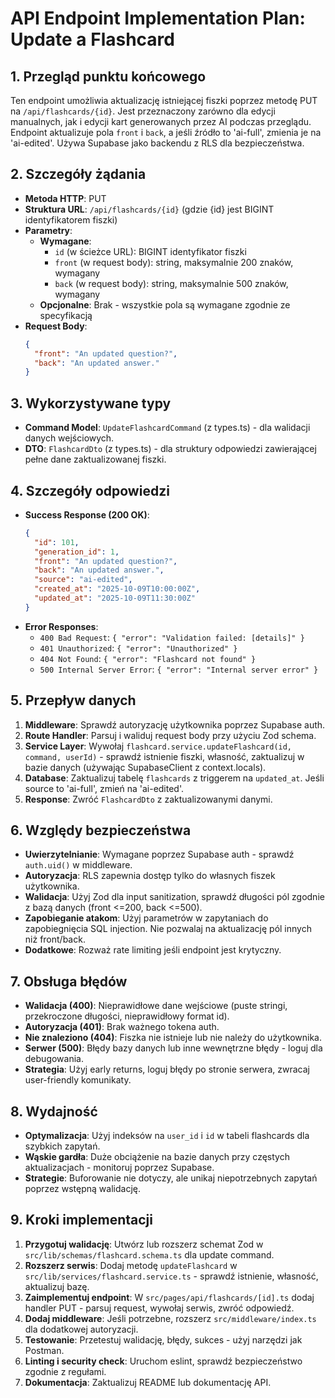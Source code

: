 # API Endpoint Implementation Plan: Update a Flashcard

## 1. Przegląd punktu końcowego
Ten endpoint umożliwia aktualizację istniejącej fiszki poprzez metodę PUT na `/api/flashcards/{id}`. Jest przeznaczony zarówno dla edycji manualnych, jak i edycji kart generowanych przez AI podczas przeglądu. Endpoint aktualizuje pola `front` i `back`, a jeśli źródło to 'ai-full', zmienia je na 'ai-edited'. Używa Supabase jako backendu z RLS dla bezpieczeństwa.

## 2. Szczegóły żądania
- **Metoda HTTP**: PUT
- **Struktura URL**: `/api/flashcards/{id}` (gdzie {id} jest BIGINT identyfikatorem fiszki)
- **Parametry**:
  - **Wymagane**: 
    - `id` (w ścieżce URL): BIGINT identyfikator fiszki
    - `front` (w request body): string, maksymalnie 200 znaków, wymagany
    - `back` (w request body): string, maksymalnie 500 znaków, wymagany
  - **Opcjonalne**: Brak - wszystkie pola są wymagane zgodnie ze specyfikacją
- **Request Body**:
  ```json
  {
    "front": "An updated question?",
    "back": "An updated answer."
  }
  ```

## 3. Wykorzystywane typy
- **Command Model**: `UpdateFlashcardCommand` (z types.ts) - dla walidacji danych wejściowych.
- **DTO**: `FlashcardDto` (z types.ts) - dla struktury odpowiedzi zawierającej pełne dane zaktualizowanej fiszki.

## 4. Szczegóły odpowiedzi
- **Success Response (200 OK)**:
  ```json
  {
    "id": 101,
    "generation_id": 1,
    "front": "An updated question?",
    "back": "An updated answer.",
    "source": "ai-edited",
    "created_at": "2025-10-09T10:00:00Z",
    "updated_at": "2025-10-09T11:30:00Z"
  }
  ```
- **Error Responses**:
  - `400 Bad Request`: `{ "error": "Validation failed: [details]" }`
  - `401 Unauthorized`: `{ "error": "Unauthorized" }`
  - `404 Not Found`: `{ "error": "Flashcard not found" }`
  - `500 Internal Server Error`: `{ "error": "Internal server error" }`

## 5. Przepływ danych
1. **Middleware**: Sprawdź autoryzację użytkownika poprzez Supabase auth.
2. **Route Handler**: Parsuj i waliduj request body przy użyciu Zod schema.
3. **Service Layer**: Wywołaj `flashcard.service.updateFlashcard(id, command, userId)` - sprawdź istnienie fiszki, własność, zaktualizuj w bazie danych (używając SupabaseClient z context.locals).
4. **Database**: Zaktualizuj tabelę `flashcards` z triggerem na `updated_at`. Jeśli source to 'ai-full', zmień na 'ai-edited'.
5. **Response**: Zwróć `FlashcardDto` z zaktualizowanymi danymi.

## 6. Względy bezpieczeństwa
- **Uwierzytelnianie**: Wymagane poprzez Supabase auth - sprawdź `auth.uid()` w middleware.
- **Autoryzacja**: RLS zapewnia dostęp tylko do własnych fiszek użytkownika.
- **Walidacja**: Użyj Zod dla input sanitization, sprawdź długości pól zgodnie z bazą danych (front <=200, back <=500).
- **Zapobieganie atakom**: Użyj parametrów w zapytaniach do zapobiegnięcia SQL injection. Nie pozwalaj na aktualizację pól innych niż front/back.
- **Dodatkowe**: Rozważ rate limiting jeśli endpoint jest krytyczny.

## 7. Obsługa błędów
- **Walidacja (400)**: Nieprawidłowe dane wejściowe (puste stringi, przekroczone długości, nieprawidłowy format id).
- **Autoryzacja (401)**: Brak ważnego tokena auth.
- **Nie znaleziono (404)**: Fiszka nie istnieje lub nie należy do użytkownika.
- **Serwer (500)**: Błędy bazy danych lub inne wewnętrzne błędy - loguj dla debugowania.
- **Strategia**: Użyj early returns, loguj błędy po stronie serwera, zwracaj user-friendly komunikaty.

## 8. Wydajność
- **Optymalizacja**: Użyj indeksów na `user_id` i `id` w tabeli flashcards dla szybkich zapytań.
- **Wąskie gardła**: Duże obciążenie na bazie danych przy częstych aktualizacjach - monitoruj poprzez Supabase.
- **Strategie**: Buforowanie nie dotyczy, ale unikaj niepotrzebnych zapytań poprzez wstępną walidację.

## 9. Kroki implementacji
1. **Przygotuj walidację**: Utwórz lub rozszerz schemat Zod w `src/lib/schemas/flashcard.schema.ts` dla update command.
2. **Rozszerz serwis**: Dodaj metodę `updateFlashcard` w `src/lib/services/flashcard.service.ts` - sprawdź istnienie, własność, aktualizuj bazę.
3. **Zaimplementuj endpoint**: W `src/pages/api/flashcards/[id].ts` dodaj handler PUT - parsuj request, wywołaj serwis, zwróć odpowiedź.
4. **Dodaj middleware**: Jeśli potrzebne, rozszerz `src/middleware/index.ts` dla dodatkowej autoryzacji.
5. **Testowanie**: Przetestuj walidację, błędy, sukces - użyj narzędzi jak Postman.
6. **Linting i security check**: Uruchom eslint, sprawdź bezpieczeństwo zgodnie z regułami.
7. **Dokumentacja**: Zaktualizuj README lub dokumentację API.
